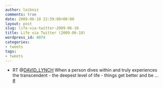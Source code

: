 ```yaml
---
author: leibniz
comments: true
date: 2009-06-10 22:59:00+00:00
layout: post
slug: life-via-twitter-2009-06-10
title: Life via Twitter (2009-06-10)
wordpress_id: 4074
categories:
- tweets
tags:
- tweets
---
```



	
  * RT @[DAVID_LYNCH](http://twitter.com/DAVID_LYNCH) When a person dives within and truly experiences the transcendent - the deepest level of life - things get better and be ... [#](http://twitter.com/leibniz/statuses/2095134596)



